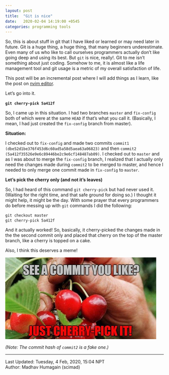 ```yaml
---
layout: post
title:  "Git is nice"
date:   2020-02-04 14:19:00 +0545
categories: programming tools 
---
```

So, this is about stuff in git that I have liked or learned or may need later in future. Git is a huge thing, a huge thing, that many beginners underestimate. Even many of us who like to call ourselves programmers actually don’t like going deep and using its best. But `git` is nice, really!. Git to me isn’t something about just coding. Somehow to me, it is almost like a life management tool and git usage is a metric of my overall satisfaction of life.

This post will be an incremental post where I will add things as I learn, like the post on [nvim editor](https://scimad.github.io/programming/editor/2019/08/27/the-vi-editor.html).

Let’s go into it.

**`git cherry-pick 5a412f`**

So, I came up in this situation. I had two branches `master` and `fix-config` both of which were at the same `HEAD` if that’s what you call it. (Basically, I mean, I had just created the `fix-config` branch from master).

**Situation:**

I checked out to `fix-config` and made two commits `commit1 (dbe52d1be376f453d6c60ad5a58d5aea63a06823)` and then `commit2 (5a412f35526e9e6c89446be2c9e6cf148487ab09)`. I checked out to `master` and as I was about to merge the `fix-config` branch, I realized that I actually only need the changes made during `commit2` to be merged to master, and hence I needed to only merge one commit made in `fix-config` to `master`.

**Let’s pick the cherry only (and not it’s leaves)**

So, I had heard of this command `git cherry-pick` but had never used it. (Waiting for the right time, and that safe ground for doing so.) I thought it might help, it might be the day. With some prayer that every programmers do before messing up with `git` commands I did the following:

```
git checkout master
git cherry-pick 5a412f
```

And it actually worked! So, basically, it cherry-picked the changes made in the the second commit only and placed that cherry on the top of the master branch, like a cherry is topped on a cake.

Also, I think this deserves a meme!

![Cherry Pick](/assets/imgs/meme/cherry-pick.jpg)

*(Note: The commit hash of `commit2` is a fake one.)*

----------
Last Updated: Tuesday, 4 Feb, 2020, 15:04 NPT  
Author: Madhav Humagain (scimad)

